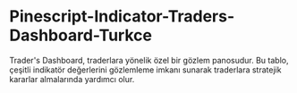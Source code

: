 # Pinescript-Indicator-Traders-Dashboard-Turkce
 Trader's Dashboard, traderlara yönelik özel bir gözlem panosudur. Bu tablo, çeşitli indikatör değerlerini gözlemleme imkanı sunarak traderlara stratejik kararlar almalarında yardımcı olur. 
